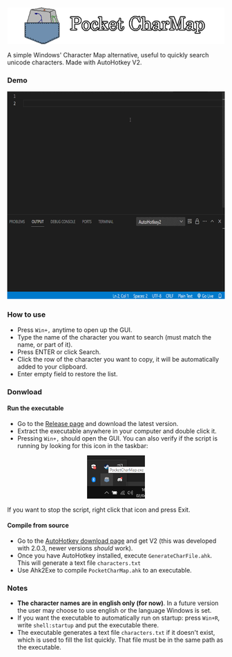 <p align="center">
  <!--Logo design is my passion-->
  <img src="assets/logo.png">
</p>

A simple Windows' Character Map alternative, useful to quickly search unicode characters. Made with AutoHotkey V2.

### Demo

<img width="677" height="480" src="assets/how_it_works.gif">

### How to use
- Press `Win+,` anytime to open up the GUI.
- Type the name of the character you want to search (must match the name, or part of it).
- Press ENTER or click Search.
- Click the row of the character you want to copy, it will be automatically added to your clipboard.
- Enter empty field to restore the list.

### Donwload
#### Run the executable
- Go to the [Release page](https://github.com/SomeUnusualGames/Pocket-CharMap/releases) and download the latest version.
- Extract the executable anywhere in your computer and double click it.
- Pressing `Win+,` should open the GUI. You can also verify if the script is running by looking for this icon in the taskbar:

<p align="center">
  <img height="100" src="assets/taskbar.png">
</p>

If you want to stop the script, right click that icon and press Exit.

#### Compile from source
- Go to the [AutoHotkey download page](https://www.autohotkey.com/download/) and get V2 (this was developed with 2.0.3, newer versions _should_ work).
- Once you have AutoHotkey installed, execute `GenerateCharFile.ahk`. This will generate a text file `characters.txt`
- Use Ahk2Exe to compile `PocketCharMap.ahk` to an executable.

### Notes
- **The character names are in english only (for now)**. In a future version the user may choose to use english or the language Windows is set.
- If you want the executable to automatically run on startup: press `Win+R`, write `shell:startup` and put the executable there.
- The executable generates a text file `characters.txt` if it doesn't exist, which is used to fill the list quickly. That file must be in the same path as the executable.
